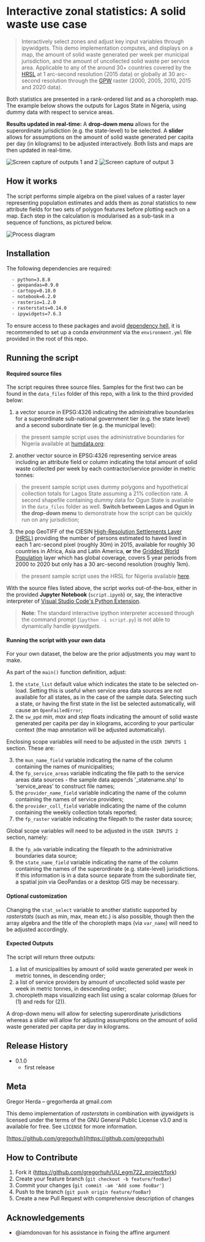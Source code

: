 # Interactive zonal statistics: A solid waste use case
> Interactively select zones and adjust key input variables through ipywidgets. This demo implementation computes, and displays on a map, the amount of solid waste generated per week per municipal jurisdiction, and the amount of uncollected solid waste per service area. Applicable to any of the around 30+ countries covered by the [HRSL](https://ciesin.columbia.edu/data/hrsl/#data) at 1 arc-second resolution (2015 data) or globally at 30 arc-second resolution through the [GPW](https://sedac.ciesin.columbia.edu/data/set/gpw-v4-population-count-rev11/data-download) raster (2000, 2005, 2010, 2015 and 2020 data).   

Both statistics are presented in a rank-ordered list and as a choropleth map. The example below shows the outputs for Lagos State in Nigeria, using dummy data with respect to service areas.

**Results updated in real-time:** A **drop-down menu** allows for the superordinate jurisdiction (e.g. the state-level) to be selected. A **slider** allows for assumptions on the amount of solid waste generated per capita per day (in kilograms) to be adjusted interactively. Both lists and maps are then updated in real-time.

![Screen capture of outputs 1 and 2](output1and2.png)
![Screen capture of output 3](output3.png)

## How it works

The script performs simple algebra on the pixel values of a raster layer representing population estimates and adds them as zonal statistics to new attribute fields for two sets of polygon features before plotting each on a map.
Each step in the calculation is modularised as a sub-task in a sequence of functions, as pictured below.

![Process diagram](process.png)

## Installation

The following dependencies are required:

```sh
  - python=3.8.8
  - geopandas=0.9.0
  - cartopy=0.18.0
  - notebook=6.2.0
  - rasterio=1.2.0
  - rasterstats=0.14.0
  - ipywidgets=7.6.3
```

To ensure access to these packages and avoid [dependency hell](https://en.wikipedia.org/wiki/Dependency_hell), it is recommended to set up a conda _environment_ via the `environment.yml` file provided in the root of this repo.

## Running the script

#### Required source files

The script requires three source files. Samples for the first two can be found in the `data_files` folder of this repo, with a link to the third provided below:

1. a vector source in EPSG:4326 indicating the administrative boundaries for a superordinate sub-national government tier (e.g. the state level) and a second subordinate tier (e.g. the municipal level):
 > the present sample script uses the administrative boundaries for Nigeria available at [humdata.org](https://data.humdata.org/dataset/nga-administrative-boundaries);
2. another vector source in EPSG:4326 representing service areas including an attribute field or column indicating the total amount of solid waste collected per week by each contractor/service provider in metric tonnes:
 > the present sample script uses dummy polygons and hypothetical collection totals for Lagos State assuming a 21% collection rate. A second shapefile containing dummy data for Ogun State is available in the `data_files` folder as well. **Switch between Lagos and Ogun in the drop-down menu** to demonstrate how the script can be quickly run on any jurisdiction;       
3. the pop GeoTIFF of the CIESIN [High-Resolution Settlements Layer (HRSL)](https://ciesin.columbia.edu/data/hrsl/#data) providing the number of persons estimated to haved lived in each 1 arc-second pixel (roughly 30m) in 2015, available for roughly 30 countries in Africa, Asia and Latin America, **or** the [Gridded World Population](https://sedac.ciesin.columbia.edu/data/collection/gpw-v4) layer which has global coverage, covers 5 year periods from 2000 to 2020 but only has a 30 arc-second resolution (roughly 1km).
 > the present sample script uses the HRSL for Nigeria available [here](https://ciesin.columbia.edu/data/hrsl/#data).

With the source files listed above, the script works out-of-the-box, either in the provided **Jupyter Notebook** (`script.ipynb`) or, say, the interactive interpreter of [Visual Studio Code's Python Extension](https://code.visualstudio.com/docs/languages/python).

> **Note**: The  standard interactive ipython interpreter accessed through the command prompt (`ipython -i script.py`) is not able to dynamically handle _ipywidgets_.

#### Running the script with your own data

For your own dataset, the below are the prior adjustments you may want to make.

As part of the `main()` function definition, adjust:

1. the `state_list` default value which indicates the state to be selected on-load. Setting this is useful when service area data sources are not available for all states, as in the case of the sample data. Selecting such a state, or having the first state in the list be selected automatically, will cause an `OpenFailedError`;
2. the `sw_ppd` _min_, _max_ and _step_ floats indicating the amount of solid waste generated per capita per day in kilograms, according to your particular context (the map annotation will be adjusted automatically).

Enclosing scope variables will need to be adjusted in the `USER INPUTS 1` section. These are:

3. the `mun_name_field` variable indicating the name of the column containing the names of municipalities;
4. the `fp_service_areas` variable indicating the file path to the service areas data sources - the sample data appends '_statename.shp' to 'service_areas' to construct file names;
5. the `provider_name_field` variable indicating the name of the column containing the names of service providers;
6. the `provider_coll_field` variable indicating the name of the column containing the weekly collection totals reported;
7. the `fp_raster` variable indicating the filepath to the raster data source;

Global scope variables will need to be adjusted in the `USER INPUTS 2` section, namely:

8. the `fp_adm` variable indicating the filepath to the administrative boundaries data source;
9. the `state_name_field` variable indicating the name of the column containing the names of the superordinate (e.g. state-level) jurisdictions. If this information is in a data source separate from the subordinate tier, a spatial join via GeoPandas or a desktop GIS may be necessary.

#### Optional customization

Changing the `stat_select` variable to another statistic supported by _rasterstats_ (such as min, max, mean etc.) is also possible, though then the array algebra and the title of the choropleth maps (via `var_name`) will need to be adjusted accordingly.  

#### Expected Outputs

The script will return three outputs:
1. a list of municipalities by amount of solid waste generated per week in metric tonnes, in descending order;
2. a list of service providers by amount of uncollected solid waste per week in metric tonnes, in descending order;
3. choropleth maps visualizing each list using a scalar colormap (blues for (1) and reds for (2)).

A drop-down menu will allow for selecting superordinate jurisdictions whereas a slider will allow for adjusting assumptions on the amount of solid waste generated per capita per day in kilograms.

## Release History

* 0.1.0
    * first release

## Meta

Gregor Herda – gregorherda at gmail.com

This demo implementation of _rasterstats_ in combination with _ipywidgets_ is licensed under the terms of the GNU General Public License v3.0 and is available for free. See ``LICENSE`` for more information.

[https://github.com/gregorhuh](https://github.com/gregorhuh)

## How to Contribute

1. Fork it (<https://github.com/gregorhuh/UU_egm722_project/fork>)
2. Create your feature branch (`git checkout -b feature/fooBar`)
3. Commit your changes (`git commit -am 'Add some fooBar'`)
4. Push to the branch (`git push origin feature/fooBar`)
5. Create a new Pull Request with comprehensive description of changes

## Acknowledgements

* @iamdonovan for his assistance in fixing the affine argument


